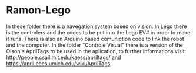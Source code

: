 # Ramon-Lego
In these folder there is a navegation system based on vision. In Lego there is the controlers and the codes to be put into the
Lego EV# in order to make it runs. There is also an Arduino based comuniction code to link the robot and the computer. In the
folder "Controle Visual" there is a version of the Olson's AprilTags to be used in the aplication, to further informations visit: 
http://people.csail.mit.edu/kaess/apriltags/ and https://april.eecs.umich.edu/wiki/AprilTags.
